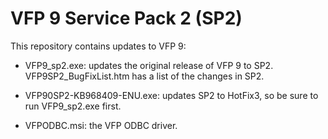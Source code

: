 # VFP 9 Service Pack 2 (SP2)

This repository contains updates to VFP 9:

* VFP9_sp2.exe: updates the original release of VFP 9 to SP2. VFP9SP2_BugFixList.htm has a list of the changes in SP2.

* VFP90SP2-KB968409-ENU.exe: updates SP2 to HotFix3, so be sure to run VFP9_sp2.exe first.

* VFPODBC.msi: the VFP ODBC driver.
